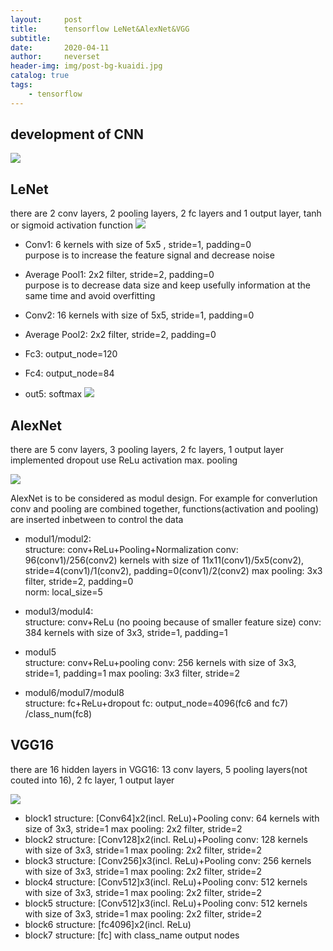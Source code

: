 ```yaml
---
layout:     post
title:      tensorflow LeNet&AlexNet&VGG
subtitle:   
date:       2020-04-11
author:     neverset
header-img: img/post-bg-kuaidi.jpg
catalog: true
tags:
    - tensorflow
---
```


## development of CNN 

![](https://raw.githubusercontent.com/neverset123/cloudimg/master/Img20200411142855.png)

## LeNet

there are 2 conv layers, 2 pooling layers, 2 fc layers and 1 output layer,  tanh or sigmoid activation function
![](https://raw.githubusercontent.com/neverset123/cloudimg/master/Img20200411143113.png)

* Conv1: 6 kernels with size of 5x5 , stride=1, padding=0    
purpose is to increase the feature signal and decrease noise

* Average Pool1: 2x2 filter, stride=2, padding=0    
purpose is to decrease data size and keep usefully information at the same time and avoid overfitting

* Conv2: 16 kernels with size of 5x5, stride=1, padding=0   
* Average Pool2: 2x2 filter, stride=2, padding=0    
* Fc3: output_node=120
* Fc4: output_node=84
* out5: softmax
![](https://raw.githubusercontent.com/neverset123/cloudimg/master/Img20200411145713.png)

## AlexNet
there are 5 conv layers, 3 pooling layers, 2 fc layers, 1 output layer
implemented dropout
use ReLu activation
max. pooling

![](https://raw.githubusercontent.com/neverset123/cloudimg/master/Img20200411150222.png)

AlexNet is to be considered as modul design. For example for converlution conv and pooling are combined together, functions(activation and pooling) are inserted inbetween to control the data
* modul1/modul2:    
structure: conv+ReLu+Pooling+Normalization
conv: 96(conv1)/256(conv2) kernels with size of 11x11(conv1)/5x5(conv2), stride=4(conv1)/1(conv2), padding=0(conv1)/2(conv2) 
max pooling: 3x3 filter, stride=2, padding=0  
norm: local_size=5
* modul3/modul4:    
structure: conv+ReLu (no pooing because of smaller feature size)
conv: 384 kernels with size of 3x3, stride=1, padding=1  
* modul5    
structure: conv+ReLu+pooling
conv: 256 kernels with size of 3x3, stride=1, padding=1 
max pooling: 3x3 filter, stride=2

* modul6/modul7/modul8  
structure: fc+ReLu+dropout
fc: output_node=4096(fc6 and fc7) /class_num(fc8)  

## VGG16

there are 16 hidden layers in VGG16:  13 conv layers, 5 pooling layers(not couted into 16), 2 fc layer, 1 output layer

![](https://raw.githubusercontent.com/neverset123/cloudimg/master/Img20180116225416971.png)

* block1
structure: [Conv64]x2(incl. ReLu)+Pooling
conv: 64 kernels with size of 3x3, stride=1
max pooling: 2x2 filter, stride=2
* block2
structure: [Conv128]x2(incl. ReLu)+Pooling
conv: 128 kernels with size of 3x3, stride=1
max pooling: 2x2 filter, stride=2
* block3
structure: [Conv256]x3(incl. ReLu)+Pooling
conv: 256 kernels with size of 3x3, stride=1
max pooling: 2x2 filter, stride=2
* block4
structure: [Conv512]x3(incl. ReLu)+Pooling
conv: 512 kernels with size of 3x3, stride=1
max pooling: 2x2 filter, stride=2
* block5
structure: [Conv512]x3(incl. ReLu)+Pooling
conv: 512 kernels with size of 3x3, stride=1
max pooling: 2x2 filter, stride=2
* block6
structure: [fc4096]x2(incl. ReLu)
* block7
structure: [fc] with class_name output nodes
